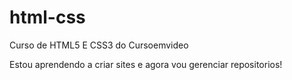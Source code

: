 # html-css
 Curso de HTML5 E CSS3 do Cursoemvideo

Estou aprendendo a criar sites e agora vou gerenciar repositorios!